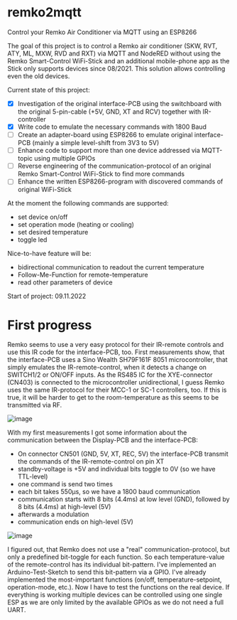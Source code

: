 # remko2mqtt
Control your Remko Air Conditioner via MQTT using an ESP8266

The goal of this project is to control a Remko air conditioner (SKW, RVT, ATY, ML, MXW, RVD and RXT) via MQTT and NodeRED without using the Remko Smart-Control WiFi-Stick and an additional mobile-phone app as the Stick only supports devices since 08/2021. This solution allows controlling even the old devices.

Current state of this project:
- [x] Investigation of the original interface-PCB using the switchboard with the original 5-pin-cable (+5V, GND, XT and RCV) together with IR-controller
- [x] Write code to emulate the necessary commands with 1800 Baud
- [ ] Create an adapter-board using ESP8266 to emulate original interface-PCB (mainly a simple level-shift from 3V3 to 5V)
- [ ] Enhance code to support more than one device addressed via MQTT-topic using multiple GPIOs
- [ ] Reverse engineering of the communication-protocol of an original Remko Smart-Control WiFi-Stick to find more commands
- [ ] Enhance the written ESP8266-program with discovered commands of original WiFi-Stick

At the moment the following commands are supported:
* set device on/off
* set operation mode (heating or cooling)
* set desired temperature
* toggle led

Nice-to-have feature will be:
* bidirectional communication to readout the current temperature
* Follow-Me-Function for remote-temperature
* read other parameters of device

Start of project: 09.11.2022

# First progress
Remko seems to use a very easy protocol for their IR-remote controls and use this IR code for the interface-PCB, too. First measurements show, that the interface-PCB uses a Sino Wealth SH79F161F 8051 microcontroller, that simply emulates the IR-remote-control, when it detects a change on SWITCH1/2 or ON/OFF inputs. As the RS485 IC for the XYE-connector (CN403) is connected to the microcontroller unidirectional, I guess Remko uses the same IR-protocol for their MCC-1 or SC-1 controllers, too. If this is true, it will be harder to get to the room-temperature as this seems to be transmitted via RF.

![image](https://user-images.githubusercontent.com/9845353/200952754-aaace814-bc4a-4f64-8142-94f9f48cabbc.png)

With my first measurements I got some information about the communication between the Display-PCB and the interface-PCB:
- On connector CN501 (GND, 5V, XT, REC, 5V) the interface-PCB transmit the commands of the IR-remote-control on pin XT
- standby-voltage is +5V and individual bits toggle to 0V (so we have TTL-level)
- one command is send two times
- each bit takes 550µs, so we have a 1800 baud communication
- communication starts with 8 bits (4.4ms) at low level (GND), followed by 8 bits (4.4ms) at high-level (5V)
- afterwards a modulation 
- communication ends on high-level (5V)

![image](https://user-images.githubusercontent.com/9845353/200953658-b8c471ee-0560-470b-b5ee-80029d5ff555.png)

I figured out, that Remko does not use a "real" communication-protocol, but only a predefined bit-toggle for each function. So each temperature-value of the remote-control has its individual bit-pattern. I've implemented an Arduino-Test-Sketch to send this bit-pattern via a GPIO. I've already implemented the most-important functions (on/off, temperature-setpoint, operation-mode, etc.). Now I have to test the functions on the real device. If everything is working multiple devices can be controlled using one single ESP as we are only limited by the available GPIOs as we do not need a full UART.
